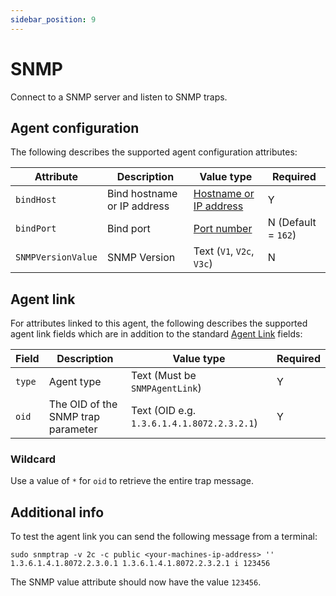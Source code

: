 ```yaml
---
sidebar_position: 9
---
```


# SNMP

Connect to a SNMP server and listen to SNMP traps.

## Agent configuration
The following describes the supported agent configuration attributes:

| Attribute | Description | Value type | Required |
| ------------- | ------------- | ------------- | ------------- |
| `bindHost` | Bind hostname or IP address | [Hostname or IP address](https://github.com/openremote/openremote/blob/master/model/src/main/java/org/openremote/model/value/ValueType.java#L153) | Y |
| `bindPort` | Bind port | [Port number](https://github.com/openremote/openremote/blob/master/model/src/main/java/org/openremote/model/value/ValueType.java#L148) | N (Default = `162`) |
| `SNMPVersionValue` | SNMP Version | Text (`V1`, `V2c`, `V3c`) | N |


## Agent link
For attributes linked to this agent, the following describes the supported agent link fields which are in addition to the standard [Agent Link](overview.md#agent-links) fields:

| Field | Description | Value type | Required |
| ------------- | ------------- | ------------- | ------------- |
| `type` | Agent type | Text (Must be `SNMPAgentLink`) | Y |
| `oid` | The OID of the SNMP trap parameter | Text (OID e.g. `1.3.6.1.4.1.8072.2.3.2.1`) | Y |


### Wildcard
Use a value of `*` for `oid` to retrieve the entire trap message.


## Additional info
To test the agent link you can send the following message from a terminal:

`sudo snmptrap -v 2c -c public <your-machines-ip-address> '' 1.3.6.1.4.1.8072.2.3.0.1 1.3.6.1.4.1.8072.2.3.2.1 i 123456`

The SNMP value attribute should now have the value `123456`.
